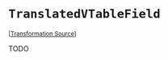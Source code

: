 `TranslatedVTableField`
===================================================================================================

<small>\[[Transformation Source](../../Biohazrd/#Declarations/TranslatedVTableField.cs)\]</small>

TODO
